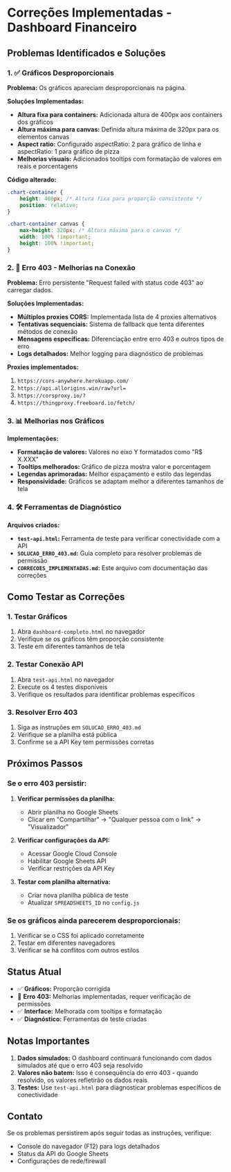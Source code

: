 # Correções Implementadas - Dashboard Financeiro

## Problemas Identificados e Soluções

### 1. ✅ Gráficos Desproporcionais

**Problema:** Os gráficos apareciam desproporcionais na página.

**Soluções Implementadas:**
- **Altura fixa para containers:** Adicionada altura de 400px aos containers dos gráficos
- **Altura máxima para canvas:** Definida altura máxima de 320px para os elementos canvas
- **Aspect ratio:** Configurado aspectRatio: 2 para gráfico de linha e aspectRatio: 1 para gráfico de pizza
- **Melhorias visuais:** Adicionados tooltips com formatação de valores em reais e porcentagens

**Código alterado:**
```css
.chart-container {
    height: 400px; /* Altura fixa para proporção consistente */
    position: relative;
}

.chart-container canvas {
    max-height: 320px; /* Altura máxima para o canvas */
    width: 100% !important;
    height: 100% !important;
}
```

### 2. 🔧 Erro 403 - Melhorias na Conexão

**Problema:** Erro persistente "Request failed with status code 403" ao carregar dados.

**Soluções Implementadas:**
- **Múltiplos proxies CORS:** Implementada lista de 4 proxies alternativos
- **Tentativas sequenciais:** Sistema de fallback que tenta diferentes métodos de conexão
- **Mensagens específicas:** Diferenciação entre erro 403 e outros tipos de erro
- **Logs detalhados:** Melhor logging para diagnóstico de problemas

**Proxies implementados:**
1. `https://cors-anywhere.herokuapp.com/`
2. `https://api.allorigins.win/raw?url=`
3. `https://corsproxy.io/?`
4. `https://thingproxy.freeboard.io/fetch/`

### 3. 📊 Melhorias nos Gráficos

**Implementações:**
- **Formatação de valores:** Valores no eixo Y formatados como "R$ X.XXX"
- **Tooltips melhorados:** Gráfico de pizza mostra valor e porcentagem
- **Legendas aprimoradas:** Melhor espaçamento e estilo das legendas
- **Responsividade:** Gráficos se adaptam melhor a diferentes tamanhos de tela

### 4. 🛠️ Ferramentas de Diagnóstico

**Arquivos criados:**
- **`test-api.html`:** Ferramenta de teste para verificar conectividade com a API
- **`SOLUCAO_ERRO_403.md`:** Guia completo para resolver problemas de permissão
- **`CORRECOES_IMPLEMENTADAS.md`:** Este arquivo com documentação das correções

## Como Testar as Correções

### 1. Testar Gráficos
1. Abra `dashboard-completo.html` no navegador
2. Verifique se os gráficos têm proporção consistente
3. Teste em diferentes tamanhos de tela

### 2. Testar Conexão API
1. Abra `test-api.html` no navegador
2. Execute os 4 testes disponíveis
3. Verifique os resultados para identificar problemas específicos

### 3. Resolver Erro 403
1. Siga as instruções em `SOLUCAO_ERRO_403.md`
2. Verifique se a planilha está pública
3. Confirme se a API Key tem permissões corretas

## Próximos Passos

### Se o erro 403 persistir:
1. **Verificar permissões da planilha:**
   - Abrir planilha no Google Sheets
   - Clicar em "Compartilhar" → "Qualquer pessoa com o link" → "Visualizador"

2. **Verificar configurações da API:**
   - Acessar Google Cloud Console
   - Habilitar Google Sheets API
   - Verificar restrições da API Key

3. **Testar com planilha alternativa:**
   - Criar nova planilha pública de teste
   - Atualizar `SPREADSHEETS_ID` no `config.js`

### Se os gráficos ainda parecerem desproporcionais:
1. Verificar se o CSS foi aplicado corretamente
2. Testar em diferentes navegadores
3. Verificar se há conflitos com outros estilos

## Status Atual

- ✅ **Gráficos:** Proporção corrigida
- 🔧 **Erro 403:** Melhorias implementadas, requer verificação de permissões
- ✅ **Interface:** Melhorada com tooltips e formatação
- ✅ **Diagnóstico:** Ferramentas de teste criadas

## Notas Importantes

1. **Dados simulados:** O dashboard continuará funcionando com dados simulados até que o erro 403 seja resolvido
2. **Valores não batem:** Isso é consequência do erro 403 - quando resolvido, os valores refletirão os dados reais
3. **Testes:** Use `test-api.html` para diagnosticar problemas específicos de conectividade

## Contato

Se os problemas persistirem após seguir todas as instruções, verifique:
- Console do navegador (F12) para logs detalhados
- Status da API do Google Sheets
- Configurações de rede/firewall 